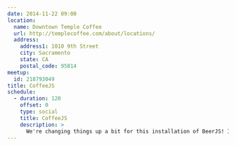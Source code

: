 ```yaml
---
date: 2014-11-22 09:00
location:
  name: Downtown Temple Coffee
  url: http://templecoffee.com/about/locations/
  address:
    address1: 1010 9th Street
    city: Sacramento
    state: CA
    postal_code: 95814
meetup:
  id: 218793049
title: CoffeeJS
schedule:
  - duration: 120
    offset: 0
    type: social
    title: CoffeeJS
    description: >
      We're changing things up a bit for this installation of BeerJS! Instead of an evening of cold and tasty brews, we'll be meeting up for a _morning_ of _hot_ and tasty brews!
---
```

